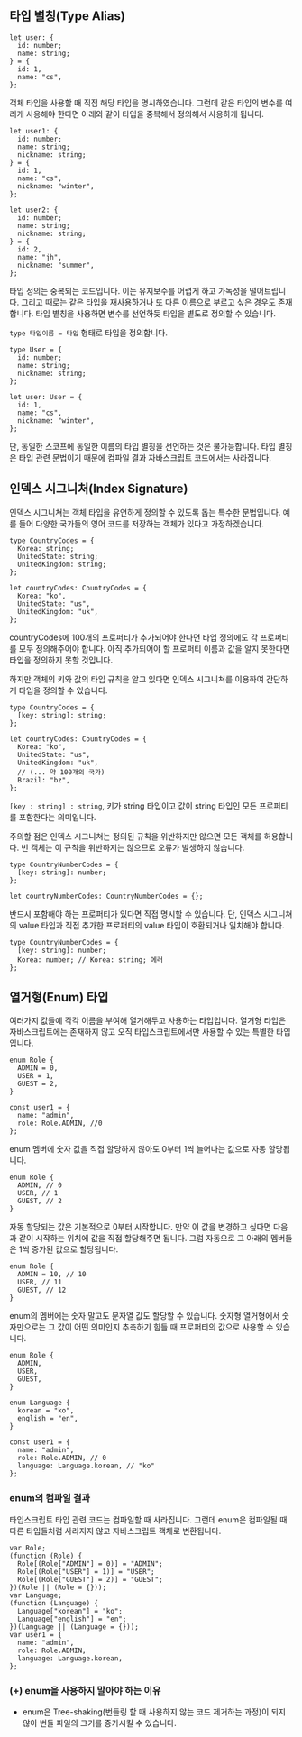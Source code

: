 ## 타입 별칭(Type Alias)

```tsx
let user: {
  id: number;
  name: string;
} = {
  id: 1,
  name: "cs",
};
```

객체 타입을 사용할 때 직접 해당 타입을 명시하였습니다. 그런데 같은 타입의 변수를 여러개 사용해야 한다면 아래와 같이 타입을 중복해서 정의해서 사용하게 됩니다.

```tsx
let user1: {
  id: number;
  name: string;
  nickname: string;
} = {
  id: 1,
  name: "cs",
  nickname: "winter",
};

let user2: {
  id: number;
  name: string;
  nickname: string;
} = {
  id: 2,
  name: "jh",
  nickname: "summer",
};
```

타입 정의는 중복되는 코드입니다. 이는 유지보수를 어렵게 하고 가독성을 떨어트립니다. 그리고 때로는 같은 타입을 재사용하거나 또 다른 이름으로 부르고 싶은 경우도 존재합니다. 타입 별칭을 사용하면 변수를 선언하듯 타입을 별도로 정의할 수 있습니다.

`type 타입이름 = 타입` 형태로 타입을 정의합니다.

```tsx
type User = {
  id: number;
  name: string;
  nickname: string;
};

let user: User = {
  id: 1,
  name: "cs",
  nickname: "winter",
};
```

단, 동일한 스코프에 동일한 이름의 타입 별칭을 선언하는 것은 불가능합니다. 타입 별칭은 타입 관련 문법이기 때문에 컴파일 결과 자바스크립트 코드에서는 사라집니다.

## 인덱스 시그니처(Index Signature)

인덱스 시그니쳐는 객체 타입을 유연하게 정의할 수 있도록 돕는 특수한 문법입니다. 예를 들어 다양한 국가들의 영어 코드를 저장하는 객체가 있다고 가정하겠습니다.

```tsx
type CountryCodes = {
  Korea: string;
  UnitedState: string;
  UnitedKingdom: string;
};

let countryCodes: CountryCodes = {
  Korea: "ko",
  UnitedState: "us",
  UnitedKingdom: "uk",
};
```

countryCodes에 100개의 프로퍼티가 추가되어야 한다면 타입 정의에도 각 프로퍼티를 모두 정의해주어야 합니다. 아직 추가되어야 할 프로퍼티 이름과 값을 알지 못한다면 타입을 정의하지 못할 것입니다.

하지만 객체의 키와 값의 타입 규칙을 알고 있다면 인덱스 시그니쳐를 이용하여 간단하게 타입을 정의할 수 있습니다.

```tsx
type CountryCodes = {
  [key: string]: string;
};

let countryCodes: CountryCodes = {
  Korea: "ko",
  UnitedState: "us",
  UnitedKingdom: "uk",
  // (... 약 100개의 국가)
  Brazil: "bz",
};
```

`[key : string] : string`, 키가 string 타입이고 값이 string 타입인 모든 프로퍼티를 포함한다는 의미입니다.

주의할 점은 인덱스 시그니쳐는 정의된 규칙을 위반하지만 않으면 모든 객체를 허용합니다. 빈 객체는 이 규칙을 위반하지는 않으므로 오류가 발생하지 않습니다.

```tsx
type CountryNumberCodes = {
  [key: string]: number;
};

let countryNumberCodes: CountryNumberCodes = {};
```

반드시 포함해야 하는 프로퍼티가 있다면 직접 명시할 수 있습니다. 단, 인덱스 시그니쳐의 value 타입과 직접 추가한 프로퍼티의 value 타입이 호환되거나 일치해야 합니다.

```tsx
type CountryNumberCodes = {
  [key: string]: number;
  Korea: number; // Korea: string; 에러
};
```

## 열거형(Enum) 타입

여러가지 값들에 각각 이름을 부여해 열거해두고 사용하는 타입입니다. 열거형 타입은 자바스크립트에는 존재하지 않고 오직 타입스크립트에서만 사용할 수 있는 특별한 타입입니다.

```tsx
enum Role {
  ADMIN = 0,
  USER = 1,
  GUEST = 2,
}

const user1 = {
  name: "admin",
  role: Role.ADMIN, //0
};
```

enum 멤버에 숫자 값을 직접 할당하지 않아도 0부터 1씩 늘어나는 값으로 자동 할당됩니다.

```tsx
enum Role {
  ADMIN, // 0
  USER, // 1
  GUEST, // 2
}
```

자동 할당되는 값은 기본적으로 0부터 시작합니다. 만약 이 값을 변경하고 싶다면 다음과 같이 시작하는 위치에 값을 직접 할당해주면 됩니다. 그럼 자동으로 그 아래의 멤버들은 1씩 증가된 값으로 할당됩니다.

```tsx
enum Role {
  ADMIN = 10, // 10
  USER, // 11
  GUEST, // 12
}
```

enum의 멤버에는 숫자 말고도 문자열 값도 할당할 수 있습니다. 숫자형 열거형에서 숫자만으로는 그 값이 어떤 의미인지 추측하기 힘들 때 프로퍼티의 값으로 사용할 수 있습니다.

```tsx
enum Role {
  ADMIN,
  USER,
  GUEST,
}

enum Language {
  korean = "ko",
  english = "en",
}

const user1 = {
  name: "admin",
  role: Role.ADMIN, // 0
  language: Language.korean, // "ko"
};
```

### enum의 컴파일 결과

타입스크립트 타입 관련 코드는 컴파일할 때 사라집니다. 그런데 enum은 컴파일될 때 다른 타입들처럼 사라지지 않고 자바스크립트 객체로 변환됩니다.

```tsx
var Role;
(function (Role) {
  Role[(Role["ADMIN"] = 0)] = "ADMIN";
  Role[(Role["USER"] = 1)] = "USER";
  Role[(Role["GUEST"] = 2)] = "GUEST";
})(Role || (Role = {}));
var Language;
(function (Language) {
  Language["korean"] = "ko";
  Language["english"] = "en";
})(Language || (Language = {}));
var user1 = {
  name: "admin",
  role: Role.ADMIN,
  language: Language.korean,
};
```

### (+) enum을 사용하지 말아야 하는 이유

- enum은 Tree-shaking(번들링 할 때 사용하지 않는 코드 제거하는 과정)이 되지 않아 번들 파일의 크기를 증가시킬 수 있습니다.
